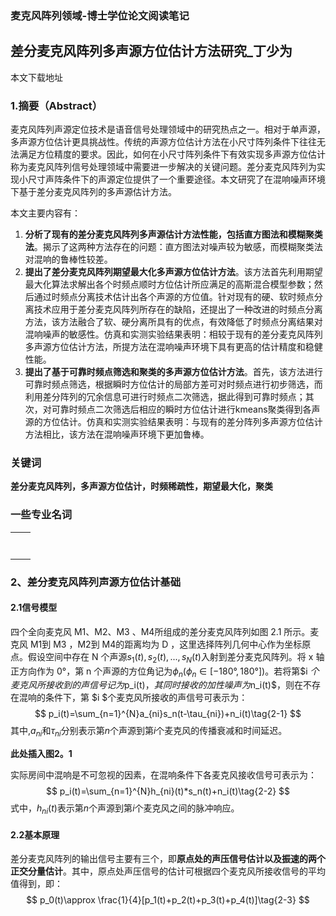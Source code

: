 ### 麦克风阵列领域-博士学位论文阅读笔记

## 差分麦克风阵列多声源方位估计方法研究_丁少为

本文下载地址

### 1.摘要（Abstract）	

麦克风阵列声源定位技术是语音信号处理领域中的研究热点之一。相对于单声源，多声源方位估计更具挑战性。传统的声源方位估计方法在小尺寸阵列条件下往往无法满足方位精度的要求。因此，如何在小尺寸阵列条件下有效实现多声源方位估计称为麦克风阵列信号处理领域中需要进一步解决的关键问题。差分麦克风阵列为实现小尺寸声阵条件下的声源定位提供了一个重要途径。本文研究了在混响噪声环境下基于差分麦克风阵列的多声源估计方法。

本文主要内容有：

1. **分析了现有的差分麦克风阵列多声源估计方法性能，包括直方图法和模糊聚类法**。揭示了这两种方法存在的问题：直方图法对噪声较为敏感，而模糊聚类法对混响的鲁棒性较差。
2. **提出了差分麦克风阵列期望最大化多声源方位估计方法**。该方法首先利用期望最大化算法求解出各个时频点顺时方位估计所应满足的高斯混合模型参数；然后通过时频点分离技术估计出各个声源的方位值。针对现有的硬、软时频点分离技术应用于差分麦克风阵列所存在的缺陷，还提出了一种改进的时频点分离方法，该方法融合了软、硬分离所具有的优点，有效降低了时频点分离结果对混响噪声的敏感性。仿真和实测实验结果表明：相较于现有的差分麦克风阵列多声源方位估计方法，所提方法在混响噪声环境下具有更高的估计精度和稳健性能。
3. **提出了基于可靠时频点筛选和聚类的多声源方位估计方法**。首先，该方法进行可靠时频点筛选，根据瞬时方位估计的局部方差可对时频点进行初步筛选，而利用差分阵列的冗余信息可进行时频点二次筛选，据此得到可靠时频点；其次，对可靠时频点二次筛选后相应的瞬时方位估计进行kmeans聚类得到各声源的方位估计。仿真和实测实验结果表明：与现有的差分阵列多声源方位估计方法相比，该方法在混响噪声环境下更加鲁棒。



### 关键词

**差分麦克风阵列，多声源方位估计，时频稀疏性，期望最大化，聚类**

### 一些专业名词

|      |      |
| ---- | ---- |
|      |      |
|      |      |
|      |      |
|      |      |
|      |      |
|      |      |
|      |      |

### 2、差分麦克风阵列声源方位估计基础

#### 2.1信号模型

四个全向麦克风 M1、M2、M3 、M4所组成的差分麦克风阵列如图 2.1 所示。麦克风 M1到 M3 ，M2到 M4的距离均为 D ，这里选择阵列几何中心作为坐标原点。假设空间中存在 N 个声源$s_1(t),s_2(t),...,s_N(t)$入射到差分麦克风阵列。将 x 轴正方向作为 0°，第 n 个声源的方位角记为$\phi_n(\phi_n\in[-180°,180°])$。若将第$i $个麦克风所接收到的声信号记为$p_i(t)$，其同时接收的加性噪声为$n_i(t)$，则在不存在混响的条件下，第 $i $个麦克风所接收的声信号可表示为：
$$
p_i(t)=\sum_{n=1}^{N}a_{ni}s_n(t-\tau_{ni})+n_i(t)\tag{2-1}
$$
其中,$a_{ni}$和$\tau_{ni}$分别表示第$n$个声源到第$i$个麦克风的传播衰减和时间延迟。

**此处插入图2。1**

实际房间中混响是不可忽视的因素，在混响条件下各麦克风接收信号可表示为：
$$
p_i(t)=\sum_{n=1}^{N}h_{ni}(t)*s_n(t)+n_i(t)\tag{2-2}
$$
式中，$h_{ni}(t)$表示第$n$个声源到第$i$个麦克风之间的脉冲响应。

#### 2.2基本原理

差分麦克风阵列的输出信号主要有三个，即**原点处的声压信号估计以及振速的两个正交分量估计**。其中，原点处声压信号的估计可根据四个麦克风所接收信号的平均值得到，即：
$$
p_0(t)\approx \frac{1}{4}[p_1(t)+p_2(t)+p_3(t)+p_4(t)]\tag{2-3}
$$
